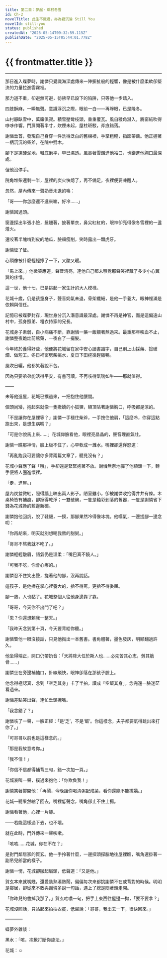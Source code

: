 ```yaml
---
title: 第二章：夢起・鄉村冬雪
id: Ch-2
novelTitle: 此生不識君，亦為君沉淪 Still You
novelId: still-you
status: published
createdAt: "2025-05-14T09:32:59.115Z"
publishDate: "2025-05-15T05:44:01.778Z"
---
```


# {{ frontmatter.title }}

<script setup>
import { useData } from 'vitepress'
const { frontmatter } = useData()
// 如果需要 withBase，可以取消註解下一行
// import { withBase } from 'vitepress'
</script>

---

那日進入蝶夢時，謝憐只覺識海深處傳來一陣撕扯般的輕響，像是被什麼柔軟卻堅決的力量拉進雲霧裡。

那力道不重，卻避無可避，彷彿早已設下的陷阱，只等他一步踏入。

四肢酥麻，一瞬無聲。意識浮沉之際，眼前一白——再睜眼，已是隆冬。

山村靜臥雪中，萬籟俱寂。積雪壓彎枝頭，重重覆瓦。風自稜角潛入，將窗紙吹得哆哆作響。門扉開著半寸，炊煙未起，屋柱斑駁，斧痕錯落。

謝憐垂首，發現自己身穿一件洗得泛白的舊棉襖，手掌粗糙，指節帶繭。他正握著一柄沉沉的柴斧，在院中劈木。

腳下是凍硬泥地，鞋底磨平，早已濕透。風裹著雪鑽進他袖口，也鑽進他胸口最深處。

但他沒停手。

院角堆柴還剩一半，屋裡的炭火快熄了，再不備足，夜裡便要凍醒人。

忽然，屋內傳來一聲奶音未退的喚：

「哥——你怎麼還不進來嘛，好冷……」

謝憐回過頭。

窗邊探出半張小臉，髮翹著，披著單衣，鼻尖紅紅的，眼神卻亮得像冬雪裡的一盞燈火。

還咬著半塊啃到皮的地瓜，臉頰瘦削，笑時露出一顆虎牙。

謝憐怔了怔。

心頭像被什麼輕輕擰了一下，又酸又暖。

「馬上來。」他微笑應道，聲音清亮，連他自己都未察覺那聲笑裡藏了多少小心翼翼的疼惜。

這一世，他十七，已是挑起一家生計的大人模樣。

花城十歲，仍是孩童身子，聲音奶氣未退，骨架纖細，是他一手養大，眼神裡滿是依賴與信任。

記憶已被蝶夢封存，現世身分沉入潛意識最深處。謝憐不再是神官，而是這偏遠山村中，孤身照弟、粗衣持家的兄長。

花城身子素弱，自小病痛不斷，靠謝憐一藥一飯餵著熬過來。最重那年咳血不止，謝憐整夜跪灶前熬藥，一夜白了一撮髮。

今年終於養得好些，他便將花城留在家中安心讀書識字，自己則上山採藥、撿破爛、做短工。冬日補窗劈柴挑水，夏日下田挖渠趕雞鴨。

風吹日曬，他都笑著說不苦。

因為只要弟弟能活得平安，有書可讀，不再咳得氣喘如牛——那就值得。

——

未等他進屋，花城已撲過來，一把抱住他腰間。

個頭尚矮，抱起來就像一隻撒嬌的小狐狸，額頂貼著謝憐胸口，呼吸都是涼的。

「不是讓你在屋裡等？」謝憐一手穩住柴斧，一手按住他肩，「這麼冷，你穿這點跑出來，是想生病嗎？」

「可是你說馬上來……」花城仰臉看他，眼裡亮晶晶的，聲音理直氣壯。

謝憐一瞧那神情，臉上板不住了，心早軟成一灘水。嘴裡卻還佯怒道：

「再亂跑我可要讓你多背兩篇文章了，聽見沒有？」

花城小聲應了聲「哦」，手卻還是緊緊抱著不放。謝憐無奈地彈了他額頭一下，轉手便將人圈進懷裡。

「走，進屋。」

屋內炭盆微紅，照得牆上映出兩人影子。陋室雖小，卻被謝憐收拾得井井有條。木桌椅皆有補痕，卻擦得乾淨；一雙破碗，一隻是釉彩剝落的舊器，一隻是謝憐省下錢為花城換的藍邊新碗。

謝憐抱他回炕，脫了鞋襪，一摸，那腳果然冷得像冰塊。他嘆氣，一邊搓腳一邊念叨：

「你再胡來，明天就別想喝我熬的甜粥。」

「哥哥不熬我就不吃了。」

謝憐輕輕皺眉，語氣仍是溫柔：「嘴巴真不饒人。」

「可我不吃，你會心疼的。」

謝憐忍不住笑出聲，搓著他的腳，沒再說話。

這孩子，是他捧在掌心裡養大的，捨不得罵，更捨不得委屈。

腳一熱，人也黏了。花城整個人往他身邊靠了靠。

「哥哥，今天你不出門了吧？」

「恩？你還想賴我一整天。」

「我昨天念到第十頁，今天要背給你聽。」

謝憐瞥他一眼沒接話，只見他掏出一本舊書。書角翹著，墨色發灰，明顯翻過許久。

他坐得端正，開口仍帶奶音：「天將降大任於斯人也……必先苦其心志，勞其筋骨……」

謝憐坐在旁邊補袖口，針線飛快，眼神卻落在那孩子臉上。

他念得極認真，念到「空乏其身」卡了半拍，讀成「空飯其身」，念完還一臉迷茫看過來。

謝憐差點笑出聲，連忙垂頭掩嘴。

「我念錯了？」

謝憐咳了一聲，一臉正經：「是‘乏’，不是‘飯’。你這樣念，夫子都要氣得跳出來打你了。」

「可哥哥以前也是這樣念的。」

「那是我故意考你。」

「我不信！」

「你信不信都得補背三句，錯一次加一頁。」

花城哀叫一聲，撲過來抱他：「你欺負我！」

謝憐笑著撐開他：「再鬧，今晚讓你喝清粥配咸菜，看你還能不能撒嬌。」

花城一聽果然縮了回去，嘴裡低聲念，嘴角卻止不住上揚。

謝憐看著他，心裡一片靜。

——若能這樣過下去，也不壞。

就在此時，門外傳來一聲咳嗽。

「咳咳……花城，你在不在？」

是對門鄰居家的賀玄。他一手拎著什麼，一邊探頭探腦地往屋裡瞧，嘴角還掛著一副吊兒郎當的樣子。

謝憐一愣，花城卻皺起眉頭，低聲道：「又是他。」

賀玄本來就嘴賤，還愛裝熟湊熱鬧，偏偏每次來都挑謝憐不在或背對的時候。明明是鄰居，卻從來不敢與謝憐多說一句話，遇上了總是悶著頭走開。

「你昨兒的書掉我那了。」賀玄咕噥一句，把手上東西往屋邊一拋，「要不要拿？」

花城沒回話，只站起來拍拍衣擺，低聲說：「哥哥，我出去一下，很快回來。」

————

蝶夢外雜談：

黑水：「咳，抱歉打斷你施法。」

花城：☺️
